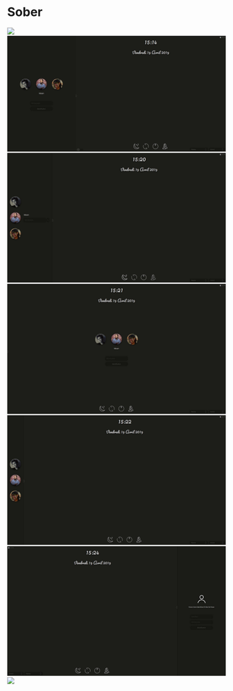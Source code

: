 # Sober
<img src="demo.gif">
<img src="preview1.jpg">
<img src="preview2.jpg">
<img src="preview3.jpg">
<img src="preview4.jpg">
<img src="preview5.jpg">
<img src="preview6.jpg">

